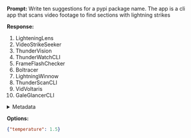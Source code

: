 **Prompt:**
Write ten suggestions for a pypi package name. The app is a cli app that scans video footage to find sections with lightning strikes

**Response:**
1. LighteningLens
2. VideoStrikeSeeker
3. ThunderVision
4. ThunderWatchCLI
5. FrameFlashChecker
6. Boltracer
7. LightningWinnow
8. ThunderScanCLI
9. VidVoltaris
10. GaleGlancerCLI

<details><summary>Metadata</summary>

- Duration: 2460 ms
- Datetime: 2023-08-27T08:02:46.814042
- Model: gpt-3.5-turbo-0613

</details>

**Options:**
```json
{"temperature": 1.5}
```


